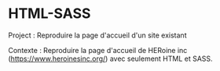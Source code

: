 # HTML-SASS
Project : Reproduire la page d'accueil d'un site existant

Contexte : Reproduire la page d'accueil de HERoine inc (https://www.heroinesinc.org/) avec seulement HTML et SASS.
